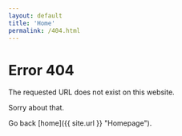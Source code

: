 ```yaml
---
layout: default
title: 'Home'
permalink: /404.html
---
```


# Error 404

<p class="h2">
The requested URL does not exist on this website.
</p>

Sorry about that.

Go back [home]({{ site.url }} "Homepage").
